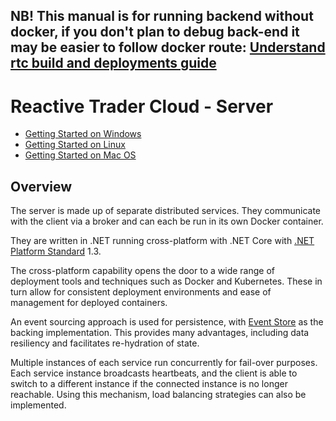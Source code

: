 ## NB! This manual is for running backend without docker, if you don't plan to debug back-end it may be easier to follow docker route: [Understand rtc build and deployments guide](./deployment/understand-rtc-build-and-deployments.md)

Reactive Trader Cloud - Server
===============

* [Getting Started on Windows](./setup/windows-setup.md)
* [Getting Started on Linux](./setup/linux-setup.md)
* [Getting Started on Mac OS](./setup/macos-setup.md)


## Overview

The server is made up of separate distributed services. They communicate with the client via a broker and can each be run in its own Docker container.

They are written in .NET running cross-platform with .NET Core with [.NET Platform Standard](https://github.com/dotnet/corefx/blob/master/Documentation/architecture/net-platform-standard.md) 1.3.

The cross-platform capability opens the door to a wide range of deployment tools and techniques such as Docker and Kubernetes. These in turn allow for consistent deployment environments and ease of management for deployed containers.

An event sourcing approach is used for persistence, with [Event Store](https://geteventstore.com/) as the backing implementation. This provides many advantages, including data resiliency and facilitates re-hydration of state.

Multiple instances of each service run concurrently for fail-over purposes. Each service instance broadcasts heartbeats, and the client is able to switch to a different instance if the connected instance is no longer reachable. Using this mechanism, load balancing strategies can also be implemented.
